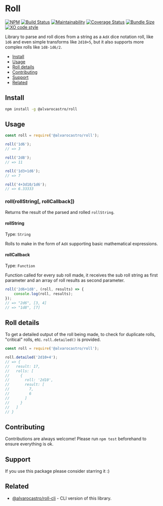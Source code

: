 # Roll

[![NPM](https://img.shields.io/npm/v/@alvarocastro/roll.svg)](https://www.npmjs.com/package/@alvarocastro/roll)
[![Build Status](https://travis-ci.com/alvarocastro/roll.svg?branch=master)](https://travis-ci.com/alvarocastro/roll)
[![Maintainability](https://badgen.net/codeclimate/maintainability/alvarocastro/roll)](https://codeclimate.com/github/alvarocastro/roll/maintainability)
[![Coverage Status](https://coveralls.io/repos/github/alvarocastro/roll/badge.svg?branch=master)](https://coveralls.io/github/alvarocastro/roll?branch=master)
[![Bundle Size](https://badgen.net/bundlephobia/min/@alvarocastro/roll)](https://bundlephobia.com/result?p=@alvarocastro/roll)
[![XO code style](https://img.shields.io/badge/code_style-XO-5ed9c7.svg)](https://github.com/xojs/xo)

Library to parse and roll dices from a string as a `AdX` dice notation roll, like `1d6` and even simple transforms like `2d10+5`, but it also supports more complex rolls like `1d8-1d6/2`.

- [Install](#install)
- [Usage](#usage)
- [Roll details](#roll-details)
- [Contributing](#contributing)
- [Support](#support)
- [Related](#related)

## Install

```bash
npm install -g @alvarocastro/roll
```

## Usage

```js
const roll = require('@alvarocastro/roll');

roll('1d6');
// => 3

roll('2d8');
// => 11

roll('1d3+1d6');
// => 7

roll('4+3d10/1d6');
// => 6.33333
```

### roll(rollString[, rollCallback])

Returns the result of the parsed and rolled `rollString`.

#### rollString

Type: `String`

Rolls to make in the form of `AdX` supporting basic mathematical expressions.

#### rollCallback

Type: `Function`

Function called for every sub roll made, it receives the sub roll string as first parameter and an array of roll results as second parameter.

```js
roll('2d6+1d8', (roll, results) => {
	console.log(roll, results);
});
// => "2d6", [3, 4]
// => "1d8", [7]
```

## Roll details

To get a detailed output of the roll being made, to check for duplicate rolls, "critical" rolls, etc. `roll.detailed()` is provided.

```js
const roll = require('@alvarocastro/roll');

roll.detailed('2d10+4');
// => {
//   result: 17,
//   rolls: [
//     {
//       roll: '2d10',
//       result: [
//         7,
//         6
//       ]
//     }
//   ]
// }
```

## Contributing

Contributions are always welcome! Please run `npm test` beforehand to ensure everything is ok.

## Support

If you use this package please consider starring it :)

## Related

* [@alvarocastro/roll-cli](https://github.com/alvarocastro/roll-cli) - CLI version of this library.
